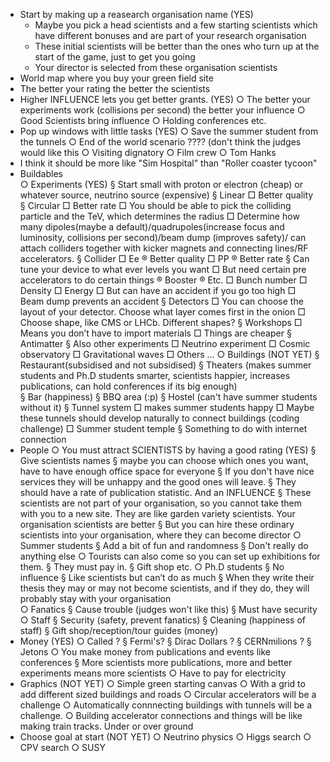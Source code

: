 * Start by making up a reasearch organisation name (YES)
	* Maybe you pick a head scientists and a few starting scientists which have different bonuses and are part of your research organisation
	* These initial scientists will be better than the ones who turn up at the start of the game, just to get you going
	* Your director is selected from these organisation scientists
* World map where you buy your green field site
* The better your rating the better the scientists   
* Higher INFLUENCE lets you get better grants.  (YES)
		○ The better your experiments work (collisions per second) the better your influence
		○ Good Scientists bring influence
		○ Holding conferences etc. 
* Pop up windows with little tasks  (YES)
		○ Save the summer student from the tunnels
		○ End of the world scenario ???? (don't think the judges would like this
		○ Visiting dignatory
		○ Film crew
		○ Tom Hanks
* I think it should be more like "Sim Hospital" than "Roller coaster tycoon"
* Buildables  
		○ Experiments (YES)
			§ Start small with proton or electron (cheap) or whatever source, neutrino source (expensive)
			§ Linear
				□ Better quality
			§ Circular
				□ Better rate
				□ You should be able to pick the colliding particle and the TeV, which determines the radius
				□ Determine how  many dipoles(maybe a default)/quadrupoles(increase focus and luminosity, collisions per second)/beam dump (improves safety)/ can attach colliders together with kicker magnets and connecting lines/RF accelerators.
			§ Collider
				□ Ee
					® Better quality
				□ PP
					® Better rate
			§ Can tune your device to  what ever levels you want
				□ But need certain pre accelerators to do certain things 
					® Booster 
					® Etc.
				□ Bunch number
				□ Density
				□ Energy
				□ But can have an accident if you go too high
				□ Beam dump prevents an accident 
			§ Detectors
				□ You can choose the layout of your detector. Choose what layer comes first in the onion
				□ Choose shape, like CMS or LHCb. Different shapes?
			§ Workshops
				□ Means you don’t have to import materials
				□ Things are cheaper
			§ Antimatter
			§ Also other experiments
				□ Neutrino experiment
				□ Cosmic observatory 
				□ Gravitational waves
				□ Others  …
		○ Buildings (NOT YET)
			§ Restaurant(subsidised and not subsidised)
			§ Theaters (makes summer students and Ph.D students smarter, scientists happier, increases publications, can hold conferences if its big enough)  
			§ Bar (happiness)
			§ BBQ area (:p)
			§ Hostel (can't have summer students without it)
			§ Tunnel system 
				□ makes summer students happy
				□ Maybe these tunnels should develop naturally to connect buildings (coding challenge)
				□ Summer student temple 
			§ Something to do with internet connection
* People
		○ You must  attract SCIENTISTS by having a good rating (YES)
			§ Give scientists names
			§ maybe you can choose which ones you want, have to have enough office space for everyone
			§ If you don't have nice services they will be unhappy and the good ones will leave.
			§ They should have a rate of publication statistic. And an INFLUENCE
			§ These scientists are not part of your organisation, so you cannot take them with you to a new site. They are like garden variety scientists. Your organisation scientists are better
			§ But you can hire these ordinary scientists into your organisation, where they can become director
		○ Summer students
			§ Add a bit of fun and randomness
			§ Don't really do anything else
		○ Tourists can also come so you can set up exhibitions for them. 
			§ They must pay in. 
			§ Gift shop etc. 
		○ Ph.D students
			§ No influence
			§ Like scientists but can’t do as much
			§ When they write their thesis they may or may not become scientists, and if they do, they will probably stay with your organisation  
		○ Fanatics
			§ Cause trouble (judges won't like this)
			§ Must have security
		○ Staff
			§ Security (safety, prevent fanatics)
			§ Cleaning (happiness of staff)
			§ Gift shop/reception/tour guides (money)
* Money (YES)
		○ Called  ?
			§ Fermi's?
			§ Dirac Dollars ?
			§ CERNmilions ?
			§ Jetons
		○ You make money from publications and events like conferences
			§ More scientists more publications, more and better experiments means more scientists
		○ Have to pay for electricity
* Graphics (NOT YET)
		○ Simple green starting canvas
		○ With a grid to add different sized buildings and roads
		○ Circular accelerators will be a challenge
		○ Automatically connnecting buildings with tunnels will be a challenge.
		○ Building accelerator connections and things will be like making train tracks. Under or over ground
* Choose goal at start (NOT YET)
		○ Neutrino physics
		○ Higgs search
		○ CPV search
		○ SUSY
